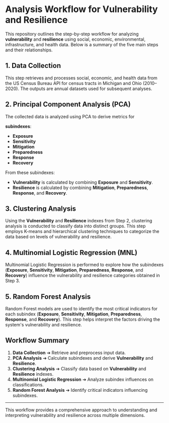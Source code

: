 # **Analysis Workflow for Vulnerability and Resilience**

This repository outlines the step-by-step workflow for analyzing **vulnerability** and **resilience** using social, economic, environmental, infrastructure, and health data. Below is a summary of the five main steps and their relationships.

## **1. Data Collection**
This step retrieves and processes social, economic, and health data from the US Census Bureau API for census tracts in Michigan and Ohio (2010–2020). The outputs are annual datasets used for subsequent analyses.

## **2. Principal Component Analysis (PCA)**
The collected data is analyzed using PCA to derive metrics for 

**subindexes**:
- **Exposure**
- **Sensitivity**
- **Mitigation**
- **Preparedness**
- **Response**
- **Recovery**

From these subindexes:
- **Vulnerability** is calculated by combining **Exposure** and **Sensitivity**.
- **Resilience** is calculated by combining **Mitigation**, **Preparedness**, **Response**, and **Recovery**.

## **3. Clustering Analysis**
Using the **Vulnerability** and **Resilience** indexes from Step 2, clustering analysis is conducted to classify data into distinct groups. This step employs K-means and hierarchical clustering techniques to categorize the data based on levels of vulnerability and resilience.

## 4. Multinomial Logistic Regression (MNL)
Multinomial Logistic Regression is performed to explore how the subindexes (**Exposure**, **Sensitivity**, **Mitigation**, **Preparedness**, **Response**, and **Recovery**) influence the vulnerability and resilience categories obtained in Step 3.

## 5. Random Forest Analysis
Random Forest models are used to identify the most critical indicators for each subindex (**Exposure**, **Sensitivity**, **Mitigation**, **Preparedness**, **Response**, and **Recovery**). This step helps interpret the factors driving the system's vulnerability and resilience.

## Workflow Summary
1. **Data Collection** ➔ Retrieve and preprocess input data.
2. **PCA Analysis** ➔ Calculate subindexes and derive **Vulnerability** and **Resilience**.
3. **Clustering Analysis** ➔ Classify data based on **Vulnerability** and **Resilience** indexes.
4. **Multinomial Logistic Regression** ➔ Analyze subindex influences on classifications.
5. **Random Forest Analysis** ➔ Identify critical indicators influencing subindexes.

---

This workflow provides a comprehensive approach to understanding and interpreting vulnerability and resilience across multiple dimensions.
